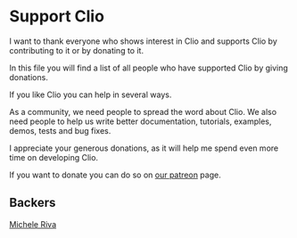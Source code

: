 # Support Clio

I want to thank everyone who shows interest in Clio and supports Clio
by contributing to it or by donating to it.

In this file you will find a list of all people who have supported Clio
by giving donations.

If you like Clio you can help in several ways.

As a community, we need people to spread the word about Clio.
We also need people to help us write better documentation, tutorials,
examples, demos, tests and bug fixes.

I appreciate your generous donations, as it will help me spend even more
time on developing Clio.

If you want to donate you can do so on [our patreon](https://www.patreon.com/pouya) page.

## Backers

[Michele Riva](micheleriva.it)
